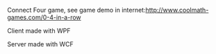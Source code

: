 Connect Four game, see game demo in internet:http://www.coolmath-games.com/0-4-in-a-row

Client made with WPF 

Server made with WCF